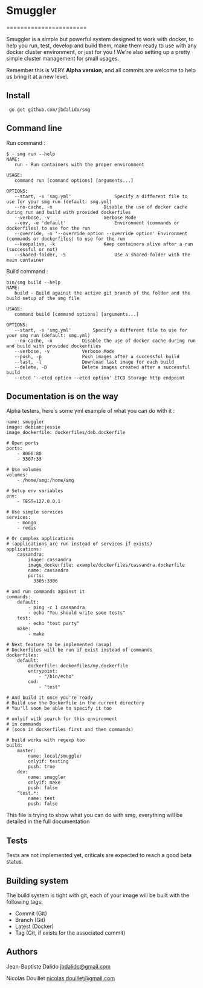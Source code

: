 # Smuggler
======================= 

Smuggler is a simple but powerful system designed to work with docker, to help you run, test, develop and build them, make them ready to use with any docker cluster environment, or just for you ! We're also setting up a pretty simple cluster management for small usages.

Remember this is VERY **Alpha version**, and all commits are welcome to help us bring it at a new level. 


## Install

	 go get github.com/jbdalido/smg

## Command line 

Run command :

	$ - smg run --help
	NAME:
	   run - Run containers with the proper environment

	USAGE:
	   command run [command options] [arguments...]

	OPTIONS:
	   --start, -s 'smg.yml'				Specify a different file to use for your smg run (default: smg.yml)
	   --no-cache, -n					Disable the use of docker cache during run and build with provided dockerfiles
	   --verbose, -v					Verbose Mode
	   --env, -e 'default'					Environment (commands or dockerfiles) to use for the run
	   --override, -o '--override option --override option'	Environment (commands or dockerfiles) to use for the run
	   --keepalive, -k					Keep containers alive after a run (successful or not)
	   --shared-folder, -S					Use a shared-folder with the main container	

Build command : 


	bin/smg build --help
	NAME:
	   build - Build against the active git branch of the folder and the build setup of the smg file

	USAGE:
	   command build [command options] [arguments...]

	OPTIONS:
	   --start, -s 'smg.yml'		Specify a different file to use for your smg run (default: smg.yml)
	   --no-cache, -n			Disable the use of docker cache during run and build with provided dockerfiles
	   --verbose, -v			Verbose Mode
	   --push, -p				Push images after a successful build
	   --last, -l				Download last image for each build
	   --delete, -D				Delete images created after a successful build
	   --etcd '--etcd option --etcd option'	ETCD Storage http endpoint


## Documentation is on the way 

Alpha testers, here's some yml example of what you can do with it : 

    name: smuggler
    image: debian:jessie
    image_dockerfile: dockerfiles/deb.dockerfile

    # Open ports
    ports: 
        - 8000:80
        - 3307:33

    # Use volumes
    volumes:
        - /home/smg:/home/smg

    # Setup env variables
    env:
        - TEST=127.0.0.1

    # Use simple services
    services: 
        - mongo
        - redis
    
    # Or complex applications
    # (applications are run instead of services if exists)
    applications:
        cassandra:
            image: cassandra
            image_dockerfile: example/dockerfiles/cassandra.dockerfile
            name: cassandra
            ports:
              3305:3306

    # and run commands against it
    commands:
        default:
            - ping -c 1 cassandra
            - echo "You should write some tests"
        test:
            - echo "test party"
        make:
            - make

    # Next feature to be implemented (asap)
    # Dockerfiles will be run if exist instead of commands
    dockerfiles:
        default:
            dockerfile: dockerfiles/my.dockerfile
            entrypoint: 
                - "/bin/echo"
            cmd:
                - "test"

    # And build it once you're ready
    # Build use the Dockerfile in the current directory
    # You'll soon be able to specify it too

    # onlyif with search for this environment 
    # in commands
    # (soon in dockerfiles first and then commands)
    
    # build works with regexp too
    build:
        master:
            name: local/smuggler
            onlyif: testing
            push: true
        dev:
            name: smuggler
            onlyif: make
            push: false
        ^test.*:
            name: test
            push: false


This file is trying to show what you can do with smg, everything will be detailed in the full documentation

## Tests

Tests are not implemented yet, criticals are expected to reach a good beta status.

## Building system

The build system is tight with git, each of  your image will be built with the following tags:

- Commit (Git)
- Branch (Git) 
- Latest (Docker)
- Tag (Git, if exists for the associated commit)

## Authors

Jean-Baptiste Dalido <jbdalido@gmail.com>

Nicolas Douillet <nicolas.douillet@gmail.com>


